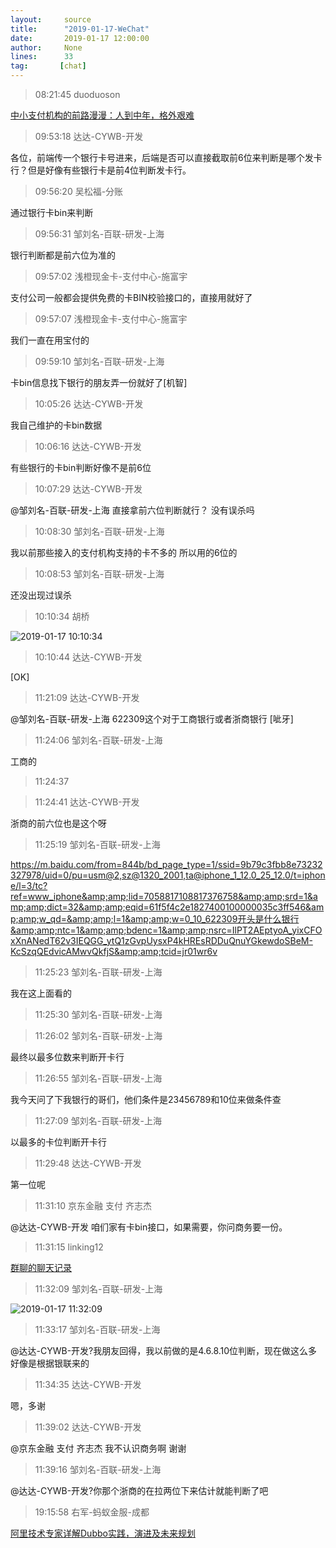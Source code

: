 ```yaml
---
layout:     source 
title:      "2019-01-17-WeChat"
date:       2019-01-17 12:00:00
author:     None
lines:      33 
tag:       [chat]
---
```

> 08:21:45   duoduoson  
   
[中小支付机构的前路漫漫：人到中年，格外艰难
](http://mp.weixin.qq.com/s?__biz=MjM5NTMyNzcyOQ==&amp;amp;amp;mid=2653423386&amp;amp;amp;idx=1&amp;amp;amp;sn=3c20802807f2cc18a1191b7b27b25dc7&amp;amp;amp;chksm=bd269c848a51159276fcf49857880f39bdee45d66f47a305b46724605f67826d306da84658a9&amp;amp;amp;mpshare=1&amp;amp;amp;scene=1&amp;amp;amp;srcid=0117dCjH2ULNPM71S0ZnrolU#rd)  
   
> 09:53:18  达达-CYWB-开发  
   
各位，前端传一个银行卡号进来，后端是否可以直接截取前6位来判断是哪个发卡行？但是好像有些银行卡是前4位判断发卡行。  
   
> 09:56:20  吴松福-分账  
   
通过银行卡bin来判断  
   
> 09:56:31  邹刘名-百联-研发-上海  
   
银行判断都是前六位为准的  
   
> 09:57:02  浅橙现金卡-支付中心-施富宇  
   
支付公司一般都会提供免费的卡BIN校验接口的，直接用就好了  
   
> 09:57:07  浅橙现金卡-支付中心-施富宇  
   
我们一直在用宝付的  
   
> 09:59:10  邹刘名-百联-研发-上海  
   
卡bin信息找下银行的朋友弄一份就好了[机智]  
   
> 10:05:26  达达-CYWB-开发  
   
我自己维护的卡bin数据   
   
> 10:06:16  达达-CYWB-开发  
   
有些银行的卡bin判断好像不是前6位  
   
> 10:07:29  达达-CYWB-开发  
   
@邹刘名-百联-研发-上海 直接拿前六位判断就行？ 没有误杀吗  
   
> 10:08:30  邹刘名-百联-研发-上海  
   
我以前那些接入的支付机构支持的卡不多的  所以用的6位的     
   
> 10:08:53  邹刘名-百联-研发-上海  
   
还没出现过误杀  
   
> 10:10:34  胡桥  
   
![2019-01-17 10:10:34](http://static.cocolian.cn/img/20190117_101034.png) 
   
> 10:10:44  达达-CYWB-开发  
   
[OK]  
   
> 11:21:09  达达-CYWB-开发  
   
@邹刘名-百联-研发-上海 622309这个对于工商银行或者浙商银行  [呲牙]  
   
> 11:24:06  邹刘名-百联-研发-上海  
   
工商的  
   
> 11:24:37    
   
> 11:24:41  达达-CYWB-开发  
   
浙商的前六位也是这个呀  
   
> 11:25:19  邹刘名-百联-研发-上海  
   
https://m.baidu.com/from=844b/bd_page_type=1/ssid=9b79c3fbb8e73232327978/uid=0/pu=usm@2,sz@1320_2001,ta@iphone_1_12.0_25_12.0/t=iphone/l=3/tc?ref=www_iphone&amp;amp;lid=7058817108817376758&amp;amp;srd=1&amp;amp;dict=32&amp;amp;eqid=61f5f4c2e1827400100000035c3ff546&amp;amp;w_qd=&amp;amp;l=1&amp;amp;w=0_10_622309开头是什么银行&amp;amp;ntc=1&amp;amp;bdenc=1&amp;amp;nsrc=IlPT2AEptyoA_yixCFOxXnANedT62v3IEQGG_ytQ1zGvpUysxP4kHREsRDDuQnuYGkewdoSBeM-KcSzqQEdvicAMwvQkfjS&amp;amp;tcid=jr01wr6v  
   
> 11:25:23  邹刘名-百联-研发-上海  
   
我在这上面看的  
   
> 11:25:30  邹刘名-百联-研发-上海  
   
> 11:26:02  邹刘名-百联-研发-上海  
   
最终以最多位数来判断开卡行  
   
> 11:26:55  邹刘名-百联-研发-上海  
   
我今天问了下我银行的哥们，他们条件是23456789和10位来做条件查  
   
> 11:27:09  邹刘名-百联-研发-上海  
   
以最多的卡位判断开卡行  
   
> 11:29:48  达达-CYWB-开发  
   
第一位呢  
   
> 11:31:10  京东金融 支付 齐志杰  
   
@达达-CYWB-开发 咱们家有卡bin接口，如果需要，你问商务要一份。  
   
> 11:31:15   linking12  
   
[群聊的聊天记录
](https://support.weixin.qq.com/cgi-bin/mmsupport-bin/readtemplate?t=page/favorite_record__w_unsupport)  
   
> 11:32:09  邹刘名-百联-研发-上海  
   
![2019-01-17 11:32:09](http://static.cocolian.cn/img/20190117_113209.png) 
   
> 11:33:17  邹刘名-百联-研发-上海  
   
@达达-CYWB-开发?我朋友回得，我以前做的是4.6.8.10位判断，现在做这么多好像是根据银联来的  
   
> 11:34:35  达达-CYWB-开发  
   
嗯，多谢  
   
> 11:39:02  达达-CYWB-开发  
   
@京东金融 支付 齐志杰 我不认识商务啊 谢谢   
   
> 11:39:16  邹刘名-百联-研发-上海  
   
@达达-CYWB-开发?你那个浙商的在拉两位下来估计就能判断了吧  
   
> 19:15:58  右军-蚂蚁金服-成都  
   
[阿里技术专家详解Dubbo实践，演进及未来规划
](http://mp.weixin.qq.com/s?__biz=MzIxMzEzMjM5NQ==&amp;amp;amp;mid=2651031168&amp;amp;amp;idx=1&amp;amp;amp;sn=9c59aa42d36d1f430e98199da707a4b9&amp;amp;amp;chksm=8c4c5384bb3bda928b24e86a8ed85a2d6738bb77ad0efb87bbb6a694d1fb5e069661b87aabb0&amp;amp;amp;mpshare=1&amp;amp;amp;scene=1&amp;amp;amp;srcid=0117IhN02QRfKwTBQMAbCKA3#rd)  
   

